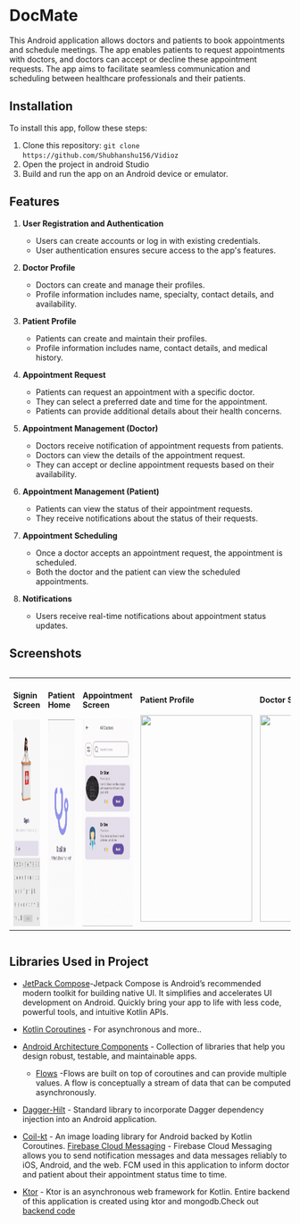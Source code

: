 # DocMate

This Android application allows doctors and patients to book appointments and schedule meetings. The app enables patients to request appointments with doctors, and doctors can accept or decline these appointment requests. The app aims to facilitate seamless communication and scheduling between healthcare professionals and their patients.

## Installation

To install this app, follow these steps:

1. Clone this repository: `git clone https://github.com/Shubhanshu156/Vidioz`
2. Open the project in android Studio
3. Build and run the app on an Android device or emulator.

## Features

1.  **User Registration and Authentication**
    
    -   Users can create accounts or log in with existing credentials.
    -   User authentication ensures secure access to the app's features.
2.  **Doctor Profile**
    
    -   Doctors can create and manage their profiles.
    -   Profile information includes name, specialty, contact details, and availability.
3.  **Patient Profile**
    
    -   Patients can create and maintain their profiles.
    -   Profile information includes name, contact details, and medical history.
4.  **Appointment Request**
    
    -   Patients can request an appointment with a specific doctor.
    -   They can select a preferred date and time for the appointment.
    -   Patients can provide additional details about their health concerns.
5.  **Appointment Management (Doctor)**
    
    -   Doctors receive notification of appointment requests from patients.
    -   Doctors can view the details of the appointment request.
    -   They can accept or decline appointment requests based on their availability.
6.  **Appointment Management (Patient)**
    
    -   Patients can view the status of their appointment requests.
    -   They receive notifications about the status of their requests.
7.  **Appointment Scheduling**
    
    -   Once a doctor accepts an appointment request, the appointment is scheduled.
    -   Both the doctor and the patient can view the scheduled appointments.
8.  **Notifications**
    
    -   Users receive real-time notifications about appointment status updates.

## Screenshots

<div style="overflow-x: auto;">
    <table>
    <tr>
        <td>
            <h4>Signin Screen</h4>
            <img src="https://raw.githubusercontent.com/Shubhanshu156/DocMate-Android/master/PatientSignin.gif" height="370" width="1000">
        </td>
        <td>
            <h4>Patient Home</h4>
            <img src="https://raw.githubusercontent.com/Shubhanshu156/DocMate-Android/master/PatientHome.gif" height="370" width="200">
        </td>
        <td>
            <h4>Appointment Screen</h4>
            <img src="https://raw.githubusercontent.com/Shubhanshu156/DocMate-Android/master/Appointment.gif" height="370" width="200">
        </td>
        <td>
            <h4>Patient Profile</h4>
            <img src="https://raw.githubusercontent.com/Shubhanshu156/DocMate-Android/master/PatientProfile.gif" height="370" width="200">
        </td>
        <td>
            <h4>Doctor Side</h4>
            <img src="https://raw.githubusercontent.com/Shubhanshu156/DocMate-Android/master/DoctorView.gif" height="370" width="200">
        </td>
    </table>
</div>



## Libraries Used in Project

- [JetPack Compose](https://developer.android.com/jetpack/compose?gclsrc=ds&gclsrc=ds)-Jetpack Compose is Android’s recommended modern toolkit for building native UI. It simplifies and accelerates UI development on Android. Quickly bring your app to life with less code, powerful tools, and intuitive Kotlin APIs.
- [Kotlin Coroutines](https://kotlinlang.org/docs/reference/coroutines-overview.html) - For asynchronous and more..
- [Android Architecture Components](https://developer.android.com/topic/libraries/architecture) - Collection of libraries that help you design robust, testable, and maintainable apps.
  - [Flows](https://developer.android.com/kotlin/flow) -Flows are built on top of coroutines and can provide multiple values. A flow is conceptually a stream of data that can be computed asynchronously.

- [Dagger-Hilt](https://dagger.dev/hilt/) - Standard library to incorporate Dagger dependency injection into an Android application.

- [Coil-kt](https://coil-kt.github.io/coil/compose/) - An image loading library for Android backed by Kotlin Coroutines. 
 [Firebase Cloud Messaging](https://firebase.google.com/docs/cloud-messaging) - Firebase Cloud Messaging allows you to send notification messages and data messages reliably to iOS, Android, and the web. FCM  used in this application to inform doctor and patient about their appointment status time to time.
- [Ktor](https://github.com/Shubhanshu156/DocMate-Backend) - Ktor is an asynchronous web framework for Kotlin. Entire backend of this application is created using ktor and mongodb.Check out [backend code](https://github.com/Shubhanshu156/DocMate-Backend)
